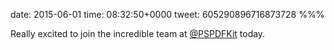 date: 2015-06-01
time: 08:32:50+0000
tweet: 605290896716873728
%%%

Really excited to join the incredible team at [@PSPDFKit](https://twitter.com/PSPDFKit) today.

